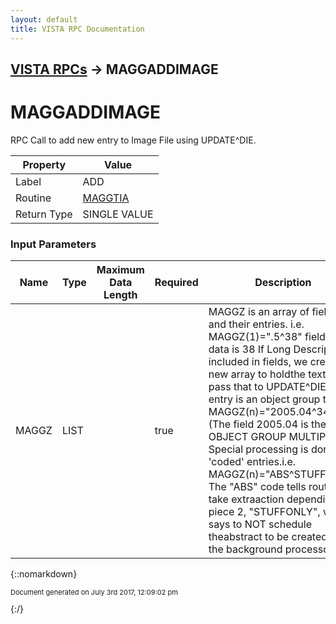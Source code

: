 ```yaml
---
layout: default
title: VISTA RPC Documentation
---
```


## [VISTA RPCs](TableOfContents) &#8594; MAGGADDIMAGE
# MAGGADDIMAGE

RPC Call to add new entry to Image File using UPDATE^DIE.

Property | Value
--- | ---
Label | ADD
Routine | [MAGGTIA](http://code.osehra.org/dox/Routine_MAGGTIA_source.html)
Return Type | SINGLE VALUE


### Input Parameters

Name | Type | Maximum Data Length | Required | Description
--- | --- | --- | --- | ---
MAGGZ | LIST |  | true | MAGGZ is an array of fields and their entries.   i.e. MAGGZ(1)&#x3D;&quot;.5^38&quot;   field .5   data is 38 If Long Description is included in fields, we create a new array to holdthe text, and pass that to UPDATE^DIE. If this entry is an object group then MAGGZ(n)&#x3D;&quot;2005.04^344&quot;(The field 2005.04 is the OBJECT GROUP MULTIPLE.) Special processing is done to &#x27;coded&#x27; entries.i.e. MAGGZ(n)&#x3D;&quot;ABS^STUFFONLY&quot;  The &quot;ABS&quot; code tells routine to take extraaction depending on piece 2, &quot;STUFFONLY&quot;, which says to NOT schedule theabstract to be created by the background processor.



{::nomarkdown} <br/><p style="font-size: 11px">Document generated on July 3rd 2017, 12:09:02 pm</p>{:/}